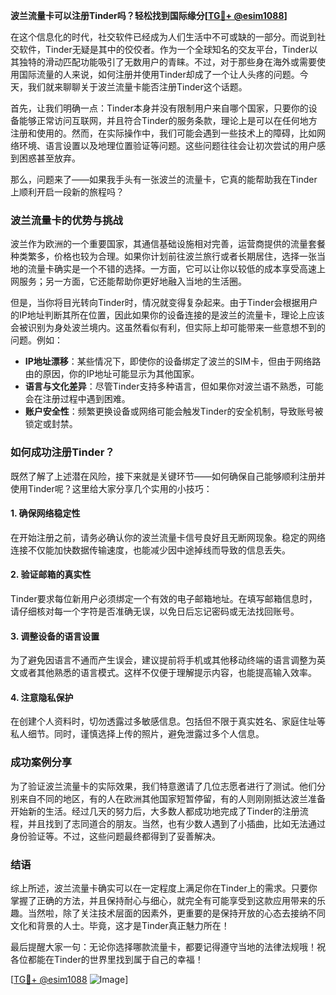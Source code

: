 **波兰流量卡可以注册Tinder吗？轻松找到国际缘分[[TG💪+ @esim1088](https://t.me/s/esim1088)]**

在这个信息化的时代，社交软件已经成为人们生活中不可或缺的一部分。而说到社交软件，Tinder无疑是其中的佼佼者。作为一个全球知名的交友平台，Tinder以其独特的滑动匹配功能吸引了无数用户的青睐。不过，对于那些身在海外或需要使用国际流量的人来说，如何注册并使用Tinder却成了一个让人头疼的问题。今天，我们就来聊聊关于波兰流量卡能否注册Tinder这个话题。

首先，让我们明确一点：Tinder本身并没有限制用户来自哪个国家，只要你的设备能够正常访问互联网，并且符合Tinder的服务条款，理论上是可以在任何地方注册和使用的。然而，在实际操作中，我们可能会遇到一些技术上的障碍，比如网络环境、语言设置以及地理位置验证等问题。这些问题往往会让初次尝试的用户感到困惑甚至放弃。

那么，问题来了——如果我手头有一张波兰的流量卡，它真的能帮助我在Tinder上顺利开启一段新的旅程吗？

### 波兰流量卡的优势与挑战

波兰作为欧洲的一个重要国家，其通信基础设施相对完善，运营商提供的流量套餐种类繁多，价格也较为合理。如果你计划前往波兰旅行或者长期居住，选择一张当地的流量卡确实是一个不错的选择。一方面，它可以让你以较低的成本享受高速上网服务；另一方面，它还能帮助你更好地融入当地的生活圈。

但是，当你将目光转向Tinder时，情况就变得复杂起来。由于Tinder会根据用户的IP地址判断其所在位置，因此如果你的设备连接的是波兰的流量卡，理论上应该会被识别为身处波兰境内。这虽然看似有利，但实际上却可能带来一些意想不到的问题。例如：

- **IP地址漂移**：某些情况下，即使你的设备绑定了波兰的SIM卡，但由于网络路由的原因，你的IP地址可能显示为其他国家。
- **语言与文化差异**：尽管Tinder支持多种语言，但如果你对波兰语不熟悉，可能会在注册过程中遇到困难。
- **账户安全性**：频繁更换设备或网络可能会触发Tinder的安全机制，导致账号被锁定或封禁。

### 如何成功注册Tinder？

既然了解了上述潜在风险，接下来就是关键环节——如何确保自己能够顺利注册并使用Tinder呢？这里给大家分享几个实用的小技巧：

#### 1. 确保网络稳定性
在开始注册之前，请务必确认你的波兰流量卡信号良好且无断网现象。稳定的网络连接不仅能加快数据传输速度，也能减少因中途掉线而导致的信息丢失。

#### 2. 验证邮箱的真实性
Tinder要求每位新用户必须绑定一个有效的电子邮箱地址。在填写邮箱信息时，请仔细核对每一个字符是否准确无误，以免日后忘记密码或无法找回账号。

#### 3. 调整设备的语言设置
为了避免因语言不通而产生误会，建议提前将手机或其他移动终端的语言调整为英文或者其他熟悉的语言模式。这样不仅便于理解提示内容，也能提高输入效率。

#### 4. 注意隐私保护
在创建个人资料时，切勿透露过多敏感信息。包括但不限于真实姓名、家庭住址等私人细节。同时，谨慎选择上传的照片，避免泄露过多个人信息。

### 成功案例分享

为了验证波兰流量卡的实际效果，我们特意邀请了几位志愿者进行了测试。他们分别来自不同的地区，有的人在欧洲其他国家短暂停留，有的人则刚刚抵达波兰准备开始新的生活。经过几天的努力后，大多数人都成功地完成了Tinder的注册流程，并且找到了志同道合的朋友。当然，也有少数人遇到了小插曲，比如无法通过身份验证等。不过，这些问题最终都得到了妥善解决。

### 结语

综上所述，波兰流量卡确实可以在一定程度上满足你在Tinder上的需求。只要你掌握了正确的方法，并且保持耐心与细心，就完全有可能享受到这款应用带来的乐趣。当然啦，除了关注技术层面的因素外，更重要的是保持开放的心态去接纳不同文化和背景的人士。毕竟，这才是Tinder真正魅力所在！

最后提醒大家一句：无论你选择哪款流量卡，都要记得遵守当地的法律法规哦！祝各位都能在Tinder的世界里找到属于自己的幸福！

[[TG💪+ @esim1088](https://t.me/s/esim1088) ![Image](https://i.postimg.cc/4NQfJmqS/Snipaste-2025-05-13-00-14-12.png)]